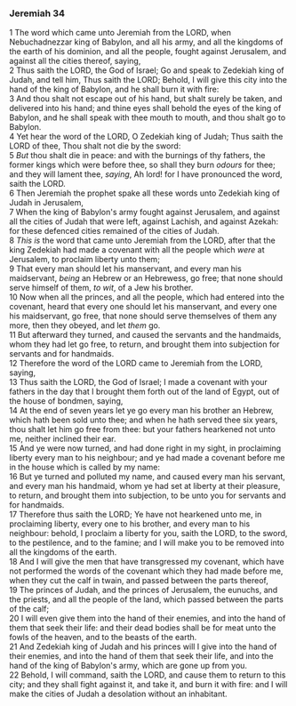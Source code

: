 ### Jeremiah 34

1 The word which came unto Jeremiah from the LORD, when Nebuchadnezzar king of Babylon, and all his army, and all the kingdoms of the earth of his dominion, and all the people, fought against Jerusalem, and against all the cities thereof, saying,  
2 Thus saith the LORD, the God of Israel; Go and speak to Zedekiah king of Judah, and tell him, Thus saith the LORD; Behold, I will give this city into the hand of the king of Babylon, and he shall burn it with fire:  
3 And thou shalt not escape out of his hand, but shalt surely be taken, and delivered into his hand; and thine eyes shall behold the eyes of the king of Babylon, and he shall speak with thee mouth to mouth, and thou shalt go to Babylon.  
4 Yet hear the word of the LORD, O Zedekiah king of Judah; Thus saith the LORD of thee, Thou shalt not die by the sword:  
5 *But* thou shalt die in peace: and with the burnings of thy fathers, the former kings which were before thee, so shall they burn *odours* for thee; and they will lament thee, *saying*, Ah lord! for I have pronounced the word, saith the LORD.  
6 Then Jeremiah the prophet spake all these words unto Zedekiah king of Judah in Jerusalem,  
7 When the king of Babylon's army fought against Jerusalem, and against all the cities of Judah that were left, against Lachish, and against Azekah: for these defenced cities remained of the cities of Judah.  
8 *This is* the word that came unto Jeremiah from the LORD, after that the king Zedekiah had made a covenant with all the people which *were* at Jerusalem, to proclaim liberty unto them;  
9 That every man should let his manservant, and every man his maidservant, *being* an Hebrew or an Hebrewess, go free; that none should serve himself of them, *to wit*, of a Jew his brother.  
10 Now when all the princes, and all the people, which had entered into the covenant, heard that every one should let his manservant, and every one his maidservant, go free, that none should serve themselves of them any more, then they obeyed, and let *them* go.  
11 But afterward they turned, and caused the servants and the handmaids, whom they had let go free, to return, and brought them into subjection for servants and for handmaids.  
12 Therefore the word of the LORD came to Jeremiah from the LORD, saying,  
13 Thus saith the LORD, the God of Israel; I made a covenant with your fathers in the day that I brought them forth out of the land of Egypt, out of the house of bondmen, saying,  
14 At the end of seven years let ye go every man his brother an Hebrew, which hath been sold unto thee; and when he hath served thee six years, thou shalt let him go free from thee: but your fathers hearkened not unto me, neither inclined their ear.  
15 And ye were now turned, and had done right in my sight, in proclaiming liberty every man to his neighbour; and ye had made a covenant before me in the house which is called by my name:  
16 But ye turned and polluted my name, and caused every man his servant, and every man his handmaid, whom ye had set at liberty at their pleasure, to return, and brought them into subjection, to be unto you for servants and for handmaids.  
17 Therefore thus saith the LORD; Ye have not hearkened unto me, in proclaiming liberty, every one to his brother, and every man to his neighbour: behold, I proclaim a liberty for you, saith the LORD, to the sword, to the pestilence, and to the famine; and I will make you to be removed into all the kingdoms of the earth.  
18 And I will give the men that have transgressed my covenant, which have not performed the words of the covenant which they had made before me, when they cut the calf in twain, and passed between the parts thereof,  
19 The princes of Judah, and the princes of Jerusalem, the eunuchs, and the priests, and all the people of the land, which passed between the parts of the calf;  
20 I will even give them into the hand of their enemies, and into the hand of them that seek their life: and their dead bodies shall be for meat unto the fowls of the heaven, and to the beasts of the earth.  
21 And Zedekiah king of Judah and his princes will I give into the hand of their enemies, and into the hand of them that seek their life, and into the hand of the king of Babylon's army, which are gone up from you.  
22 Behold, I will command, saith the LORD, and cause them to return to this city; and they shall fight against it, and take it, and burn it with fire: and I will make the cities of Judah a desolation without an inhabitant.  
